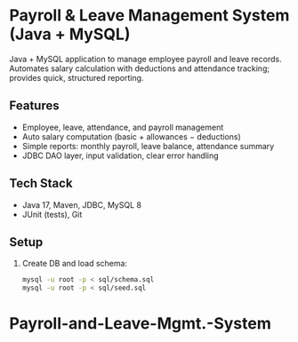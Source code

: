 # Payroll & Leave Management System (Java + MySQL)

Java + MySQL application to manage employee payroll and leave records. Automates salary calculation with deductions and attendance tracking; provides quick, structured reporting.

## Features
- Employee, leave, attendance, and payroll management
- Auto salary computation (basic + allowances − deductions)
- Simple reports: monthly payroll, leave balance, attendance summary
- JDBC DAO layer, input validation, clear error handling

## Tech Stack
- Java 17, Maven, JDBC, MySQL 8
- JUnit (tests), Git

## Setup
1. Create DB and load schema:
   ```bash
   mysql -u root -p < sql/schema.sql
   mysql -u root -p < sql/seed.sql
# Payroll-and-Leave-Mgmt.-System
